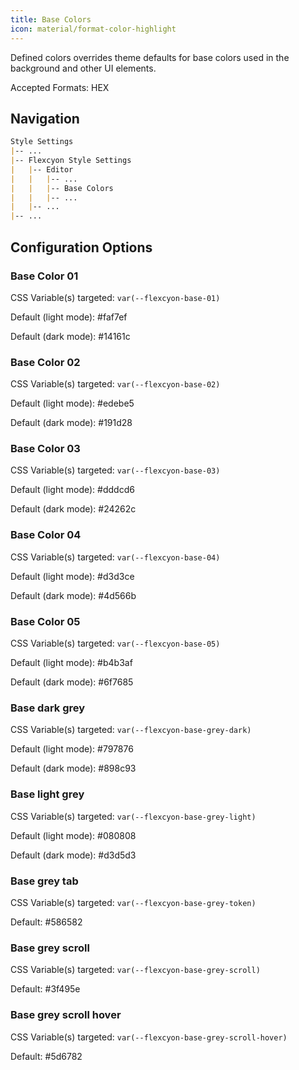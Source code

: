 ```yaml
---
title: Base Colors
icon: material/format-color-highlight
---
```


Defined colors overrides theme defaults for base colors used in the background and other UI elements.

Accepted Formats: HEX

## Navigation
```md
Style Settings
|-- ...
|-- Flexcyon Style Settings
|   |-- Editor
|   |   |-- ...
|   |   |-- Base Colors
|   |   |-- ...
|   |-- ...
|-- ...
```

## Configuration Options

### Base Color 01
CSS Variable(s) targeted: `var(--flexcyon-base-01)`

Default (light mode): <span class="col-sqr" style="background-color: #faf7ef"></span>  #faf7ef

Default (dark mode): <span class="col-sqr" style="background-color: #14161c"></span> #14161c

### Base Color 02
CSS Variable(s) targeted: `var(--flexcyon-base-02)`

Default (light mode): <span class="col-sqr" style="background-color: #edebe5"></span> #edebe5

Default (dark mode): <span class="col-sqr" style="background-color: #191d28"></span> #191d28

### Base Color 03
CSS Variable(s) targeted: `var(--flexcyon-base-03)`

Default (light mode): <span class="col-sqr" style="background-color: #dddcd6"></span> #dddcd6

Default (dark mode): <span class="col-sqr" style="background-color: #24262c"></span> #24262c

### Base Color 04
CSS Variable(s) targeted: `var(--flexcyon-base-04)`

Default (light mode): <span class="col-sqr" style="background-color: #d3d3ce"></span> #d3d3ce

Default (dark mode): <span class="col-sqr" style="background-color: #4d566b"></span> #4d566b

### Base Color 05
CSS Variable(s) targeted: `var(--flexcyon-base-05)`

Default (light mode): <span class="col-sqr" style="background-color: #b4b3af"></span> #b4b3af

Default (dark mode): <span class="col-sqr" style="background-color: #6f7685"></span> #6f7685

### Base dark grey
CSS Variable(s) targeted: `var(--flexcyon-base-grey-dark)`

Default (light mode): <span class="col-sqr" style="background-color: #797876"></span> #797876

Default (dark mode): <span class="col-sqr" style="background-color: #898c93"></span> #898c93

### Base light grey
CSS Variable(s) targeted: `var(--flexcyon-base-grey-light)`

Default (light mode): <span class="col-sqr" style="background-color: #080808"></span> #080808

Default (dark mode): <span class="col-sqr" style="background-color: #d3d5d3"></span> #d3d5d3

### Base grey tab
CSS Variable(s) targeted: `var(--flexcyon-base-grey-token)`

Default: <span class="col-sqr" style="background-color: #586582"></span> #586582

### Base grey scroll 
CSS Variable(s) targeted: `var(--flexcyon-base-grey-scroll)`

Default: <span class="col-sqr" style="background-color: #3f495e"></span> #3f495e

### Base grey scroll hover
CSS Variable(s) targeted: `var(--flexcyon-base-grey-scroll-hover)`

Default: <span class="col-sqr" style="background-color: #5d6782"></span> #5d6782